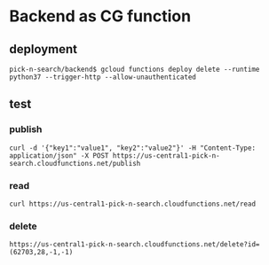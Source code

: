 # Backend as CG function

## deployment

    pick-n-search/backend$ gcloud functions deploy delete --runtime python37 --trigger-http --allow-unauthenticated

## test

### publish

    curl -d '{"key1":"value1", "key2":"value2"}' -H "Content-Type: application/json" -X POST https://us-central1-pick-n-search.cloudfunctions.net/publish


### read

    curl https://us-central1-pick-n-search.cloudfunctions.net/read

### delete

    https://us-central1-pick-n-search.cloudfunctions.net/delete?id=(62703,28,-1,-1)

